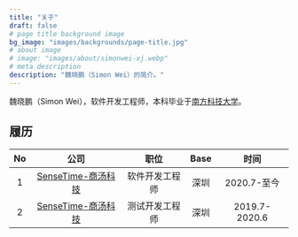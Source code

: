 ```yaml
---
title: "关于"
draft: false
# page title background image
bg_image: "images/backgrounds/page-title.jpg"
# about image
# image: "images/about/simonwei-xj.webp"
# meta description
description: "魏晓鹏（Simon Wei）的简介。"
---
```


魏晓鹏（Simon Wei），软件开发工程师，本科毕业于[南方科技大学](https://www.sustech.edu.cn/)。

## 履历

| No  |                        公司                        |      职位      | Base |     时间      |
| :-: | :------------------------------------------------: | :------------: | :--: | :-----------: |
|  1  | [SenseTime-商汤科技](https://www.sensetime.com/cn) | 软件开发工程师 | 深圳 |  2020.7-至今  |
|  2  | [SenseTime-商汤科技](https://www.sensetime.com/cn) | 测试开发工程师 | 深圳 | 2019.7-2020.6 |
